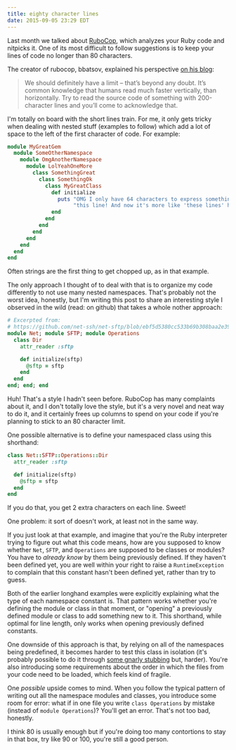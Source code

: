 ```yaml
---
title: eighty character lines
date: 2015-09-05 23:29 EDT
---
```


Last month we talked about [RuboCop][cop], which analyzes your Ruby code and
nitpicks it. One of its most difficult to follow suggestions is to keep your
lines of code no longer than 80 characters.

[cop]: /2015/rubocop

The creator of rubocop, bbatsov, explained his perspective [on his
blog][batsov]:

[batsov]: http://batsov.com/articles/2013/06/26/the-elements-of-style-in-ruby-number-1-maximum-line-length/

> We should definitely have a limit – that’s beyond any doubt. It’s common
> knowledge that humans read much faster vertically, than horizontally. Try to
> read the source code of something with 200-character lines and you’ll come to
> acknowledge that.

I'm totally on board with the short lines train. For me, it only gets tricky
when dealing with nested stuff (examples to follow) which add a lot of space to
the left of the first character of code. For example:

```ruby
module MyGreatGem
  module SomeOtherNamespace
    module OmgAnotherNamespace
      module LolYeahOneMore
        class SomethingGreat
          class SomethingOk
            class MyGreatClass
              def initialize
                puts "OMG I only have 64 characters to express something on " \
                     "this line! And now it's more like 'these lines' haha"
              end
            end
          end
        end
      end
    end
  end
end
```

Often strings are the first thing to get chopped up, as in that example.

The only approach I thought of to deal with that is to organize my code
differently to not use many nested namespaces. That's probably not the worst
idea, honestly, but I'm writing this post to share an interesting style I
observed in the wild (read: on github) that takes a whole nother approach:

```ruby
# Excerpted from:
# https://github.com/net-ssh/net-sftp/blob/ebf5d5380cc533b69b308baa2e396e4a18abc900/lib/net/sftp/operations/dir.rb
module Net; module SFTP; module Operations
  class Dir
    attr_reader :sftp

    def initialize(sftp)
      @sftp = sftp
    end
  end
end; end; end
```

Huh! That's a style I hadn't seen before. RuboCop has many complaints about it,
and I don't totally love the style, but it's a very novel and neat way to do it,
and it certainly frees up columns to spend on your code if you're planning to
stick to an 80 character limit.

One possible alternative is to define your namespaced class using this
shorthand:

```ruby
class Net::SFTP::Operations::Dir
  attr_reader :sftp

  def initialize(sftp)
    @sftp = sftp
  end
end
```

If you do that, you get 2 extra characters on each line. Sweet!

One problem: it sort of doesn't work, at least not in the same way.

If you just look at that example, and imagine that you're the Ruby interpreter
trying to figure out what this code means, how are you supposed to know whether
`Net`, `SFTP`, and `Operations` are supposed to be classes or modules? You have
to *already know* by them being previously defined. If they haven't been defined
yet, you are well within your right to raise a `RuntimeException` to complain
that this constant hasn't been defined yet, rather than try to guess.

Both of the earlier longhand examples were explicitly explaining what the type
of each namespace constant is. That pattern works whether you're defining the
module or class in that moment, or "opening" a previously defined module or
class to add something new to it. This shorthand, while optimal for line length,
only works when opening previously defined constants.

One downside of this approach is that, by relying on all of the namespaces being
predefined, it becomes harder to test this class in isolation (it's probably
possible to do it through [some gnarly stubbing][stubbing] but, harder). You're
also introducing some requirements about the order in which the files from your
code need to be loaded, which feels kind of fragile.

[stubbing]: /2015/stubbing-constants/

One *possible* upside comes to mind. When you follow the typical pattern of
writing out all the namespace modules and classes, you introduce some room for
error: what if in one file you write `class Operations` by mistake (instead of
`module Operations`)? You'll get an error. That's not too bad, honestly.

I think 80 is usually enough but if you're doing too many contortions to stay
in that box, try like 90 or 100, you're still a good person.
